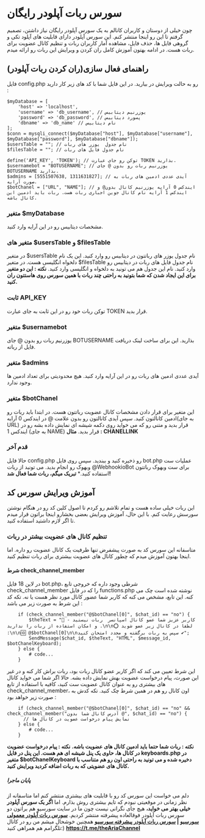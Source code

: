 # سورس ربات آپلودر رایگان
چون خیلی از دوستان و کاربران کانالم به یک سورس آپلودر رایگان نیاز داشتن، تصمیم گرفتم تا این رو اینجا منتشر کنم. این سورس آپلودر دارای قابلیت های آپلود تکی و گروهی فایل ها، حذف فایل، مشاهده آمار کاربران ربات و تنظیم کانال عضویت برای ربات هست. در ادامه بهتون آموزش کامل ران کردن و ویرایش این ربات رو ارائه میدم.
## راهنمای فعال سازی(ران کردن ربات آپلودر)
فایل config.php رو به حالت ویرایش در بیارید. در این فایل شما با کد های زیر کار دارید :
```
$myDatabase = [
    'host' => 'localhost',
    'username' => 'db_username', // یوزرنیم دیتابیس
    'password' => 'db_password', // پسورد دیتابیس
    'dbname' => 'db_name' // نام دیتابیس
];
$conn = mysqli_connect($myDatabase["host"], $myDatabase["username"], $myDatabase["password"], $myDatabase["dbname"]);
$usersTable = ""; // نام جدول  یوزر های ربات
$filesTable = ""; // نام جدول فایل های ربات

define('API_KEY', 'TOKEN'); // توکن رو جای عبارت TOKEN بذارید.
$usernamebot = "BOTUSERNAME"; // یوزرنیم ربات رو بدون @ جای BOTUSERNAME بذارید.
$admins = [5551507638, 1311631827]; // آیدی عددی ادمین های ربات به صورت آرایه.
$botChanel = ["URL", "NAME"]; // ایندکس 0 آرایه یوزرنیم کانال بدون@ و ایندکس 1 آرایه نام کانال جوین اجباری ربات هست. ربات باید ادمین این کانال باشه.
```
### متغیر $myDatabase
مشخصات دیتابیس رو در این آرایه وارد کنید.
### متغیر های $usersTable و $filesTable
در متغیر $usersTable نام جدول یوزر های رباتتون در دیتابیس رو وارد کنید. این یک نام دلخواه انگلیسی هست.
در متغیر $filesTable نام جدول فایل های ربات در دیتابیس رو وارد کنید. نام این جدول هم می تونید به دلخواه و انگلیسی وارد کنید.
**نکته : این دو متغیر برای این ایجاد شدن که شما بتونید به راحتی چند ربات با همین سورس روی هاستتون ران کنید.**
### ثابت API_KEY
توکن ربات خود رو در این ثابت به جای عبارت TOKEN قرار بدید.
### متغیر $usernamebot
یوزرنیم ربات رو بدون @ جای BOTUSERNAME بذارید. این برای ساخت لینک دریافت فایل از رباته.
### متغیر $admins
آیدی عددی ادمین های ربات رو در این آرایه وارد کنید. هیچ محدودیتی برای تعداد ادمین ها وجود ندارد.
### متغیر $botChanel
این متغیر برای قرار دادن مشخصات کانال عضویت رباتتون هست. در ابتدا باید ربات رو ادمین کانالتون کنید. سپس آیدی کانالتون رو بدون علامت @ در ایندکس 0 آرایه(به جای URL) قرار بدید و متنی رو که می خواید روی دکمه شیشه ای نمایش داده بشه رو در ایندکس 1 (به جای NAME) قرار بدید.
**مثال : CHANELLINK**
### قدم آخر
حالا فایل config.php رو ذخیره کنید و ببندید. سپس روی فایل bot.php عملیات ست وبهوک رو انجام بدید.
می تونید از ربات @WebhookioBot برای ست وبهوک رباتتون استفاده کنید.*
**تبریک میگم، ربات شما فعال شد!**
## آموزش ویرایش سورس کد
این ربات خیلی ساده هست و تمام تلاشم رو کردم تا اصول کلین کد رو در هنگام نوشتن سورسش رعایت کنم. با این حال، آموزش ویرایش بعضی بخشارو اینجا براتون قرار میدم تا اگر لازم داشتید استفاده کنید.
### تنظیم کانال های عضویت بیشتر در ربات
متاسفانه این سورس کد به صورت پیشفرض تنها ظرفیت یک کانال عضویت رو داره. اما اینجا بهتون آموزش میدم که چطور کانال های عضویت بیشتری برای ربات تنظیم کنید.
#### شرط check_channel_member
در لاین 18 فایل bot.php، شرطی وجود داره که خروجی تابع check_channel_member را که در فایل functions.php نوشته شده است چک می کنه. این تابع، مشخص می کنه که کاربر شما عضور کانال مورد نظر هست یا نه. تکه کد این شرط به صورت زیر می باشد :
```
    if (check_channel_member("@$botChanel[0]", $chat_id) == "no") {
        $theText = "📣 - کاربر عزیز شما عضو کانال اسپانسر  ربات نیستید و امکان استفاده از ربات را ندارید .\n\n⭕️ لطفا در کانال زیر عضو شوید :\n\n🆔 @$botChanel[0]\n\nسپس به ربات برگشته و مجدد امتحان کنید ✔️";
        SendMessage($chat_id, $theText, "HTML", $message_id, $botChanelKeyboard);
    } else { 
        # code...
    }
```
این شرط تعیین می کند که اگر کاربر عضو کانال ربات بود، ربات براش  کار کنه و در غیر این صورت، پیام درخواست عضویت بهش نمایش داده بشه.
حالا اگر شما می خواید کانال های بیشتری رو به عنوان کانال عضویت ست کنید، کافیه با استفاده از تابع check_channel_member، اون کانال رو هم در همین شرط چک کنید. تکه کدش به صورت زیر خواهد بود :
```
    if (check_channel_member("@$botChanel[0]", $chat_id) == "no" && check_channel_member("آدرس کانال شما بدون @", $chat_id) == "no") {
      // نمایش پیام درخواست عضویت در کانال ها
    } else { 
        # code...
    }
```
**نکته : ربات شما حتما باید ادمین کانال های عضویت باشه.**
**نکته : پیام درخواست عضویت در کانال ها، حاوی یک پنل شیشه ای هم هست. این پنل در فایل keyboards.php در متغیر $botChanelKeyboard دخیره شده و می تونید به راحتی اون رو هم متناسب با کانال های عضویتی که به ربات اضافه کردید ویرایش کنید.**

##### پایان ماجرا
دلم می خواست این سورس کد رو با قابلیت های بیشتری منتشر کنم اما متاسفانه از نظر زمانی در موقعیتی نبودم که تایم بیشتری روش بذارم. اما **اگر یک سورس آپلودر خیلی بهتر می خواید،** هیچ جای نگرانی نیست چون ما در سایت سورسیو هم براتون دو سورس ربات آپلودر فوقالعاده پیشرفته منتشر کردیم.
**[سورس ربات آپلودر معمولی سورسیو](https://sourcio.ir/product/uploader-telegram-bot/) | [سورس ربات آپلودر پیشرفته سورسیو](https://sourcio.ir/product/pro-uploader-bot/)**
همچنین خوشحال میشم من رو در کانال تلگرامم هم همراهی کنید:)
**https://t.me/theAriaChannel**